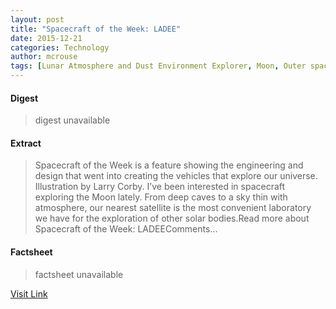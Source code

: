 ```yaml
---
layout: post
title: "Spacecraft of the Week: LADEE"
date: 2015-12-21
categories: Technology
author: mcrouse
tags: [Lunar Atmosphere and Dust Environment Explorer, Moon, Outer space, Space science, Space technology, Aerospace, Flight, Astronautics, Aerospace engineering, Spacecraft, Spaceflight technologies, Spaceflight]
---
```



#### Digest
>digest unavailable

#### Extract
>Spacecraft of the Week is a feature showing the engineering and design that went into creating the vehicles that explore our universe. Illustration by Larry Corby. I’ve been interested in spacecraft exploring the Moon lately. From deep caves to a sky thin with atmosphere, our nearest satellite is the most convenient laboratory we have for the exploration of other solar bodies.Read more about Spacecraft of the Week: LADEEComments...

#### Factsheet
>factsheet unavailable

[Visit Link](http://www.pddnet.com/articles/2015/07/spacecraft-week-ladee)


